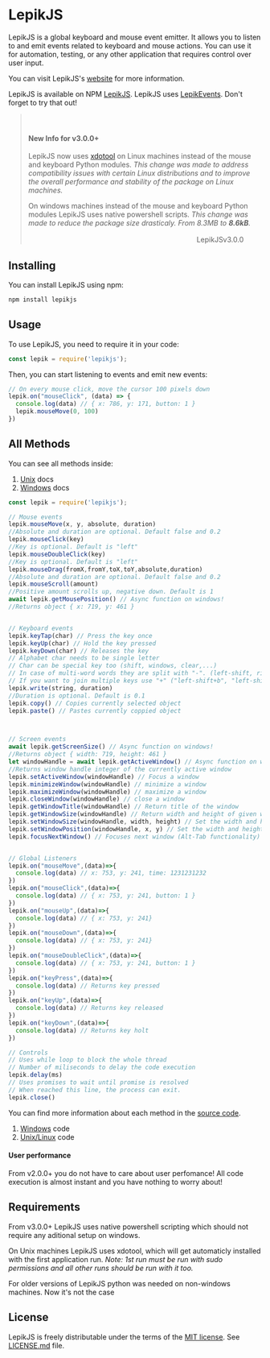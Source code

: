 # LepikJS
LepikJS is a global keyboard and mouse event emitter. It allows you to listen to and emit events related to keyboard and mouse actions. You can use it for automation, testing, or any other application that requires control over user input.

You can visit LepikJS's [website](https://lepikjs.netlify.app/) for more information.

LepikJS is available on NPM [LepikJS](https://www.npmjs.com/package/lepikjs).
LepikJS uses [LepikEvents](https://www.npmjs.com/package/lepikevents). Don't forget to try that out!

> ㅤ
> #### New Info for v3.0.0+
>
> LepikJS now uses [xdotool](https://manpages.ubuntu.com/manpages/trusty/man1/xdotool.1.html) on Linux machines instead of the mouse and keyboard Python modules.
> *This change was made to address compatibility issues with certain  Linux distributions and to improve the overall performance and stability of the package on Linux machines.*
>
>
> On windows machines instead of the mouse and keyboard Python modules LepikJS uses native powershell scripts.
> *This change was made to reduce the package size drasticaly. From 8.3MB to **8.6kB**.*
>
> ㅤㅤㅤㅤㅤㅤㅤㅤㅤㅤㅤㅤㅤㅤㅤㅤㅤㅤㅤㅤㅤㅤㅤㅤㅤㅤLepikJSv3.0.0

## Installing
You can install LepikJS using npm:
```bash
npm install lepikjs
```

## Usage

To use LepikJS, you need to require it in your code:

```javascript
const lepik = require('lepikjs');
```

Then, you can start listening to events and emit new events:

```javascript
// On every mouse click, move the cursor 100 pixels down
lepik.on("mouseClick", (data) => {
  console.log(data) // { x: 786, y: 171, button: 1 }
  lepik.mouseMove(0, 100)
})
```

## All Methods
You can see all methods inside: 
1. [Unix](./docs/UnixLepik.md) docs
2. [Windows](./docs/WindowsLepik.md) docs

```javascript
const lepik = require('lepikjs');

// Mouse events
lepik.mouseMove(x, y, absolute, duration)
//Absolute and duration are optional. Default false and 0.2
lepik.mouseClick(key)
//Key is optional. Default is "left"
lepik.mouseDoubleClick(key)
//Key is optional. Default is "left"
lepik.mouseDrag(fromX,fromY,toX,toY,absolute,duration)
//Absolute and duration are optional. Default false and 0.2
lepik.mouseScroll(amount)
//Positive amount scrolls up, negative down. Default is 1
await lepik.getMousePosition() // Async function on windows!
//Returns object { x: 719, y: 461 }


// Keyboard events
lepik.keyTap(char) // Press the key once
lepik.keyUp(char) // Hold the key pressed
lepik.keyDown(char) // Releases the key
// Alphabet char needs to be single letter
// Char can be special key too (shift, windows, clear,...)
// In case of multi-word words they are split with "-". (left-shift, right-shift,left-windows,...)
// If you want to join multiple keys use "+" ("left-shift+b", "left-shift+x")
lepik.write(string, duration)
//Duration is optional. Default is 0.1
lepik.copy() // Copies currently selected object
lepik.paste() // Pastes currently coppied object



// Screen events
await lepik.getScreenSize() // Async function on windows!
//Returns object { width: 719, height: 461 }
let windowHandle = await lepik.getActiveWindow() // Async function on windows!
//Returns window handle integer of the currently active window
lepik.setActiveWindow(windowHandle) // Focus a window
lepik.minimizeWindow(windowHandle) // minimize a window
lepik.maximizeWindow(windowHandle) // maximize a window
lepik.closeWindow(windowHandle) // close a window
lepik.getWindowTitle(windowHandle) // Return title of the window
lepik.getWindowSize(windowHandle) // Return width and height of given window
lepik.setWindowSize(windowHandle, width, height) // Set the width and height of given window. On windows, the window cannot be maximized.
lepik.setWindowPosition(windowHandle, x, y) // Set the width and height of given window. On windows, the window cannot be maximized.
lepik.focusNextWindow() // Focuses next window (Alt-Tab functionality)


// Global Listeners
lepik.on("mouseMove",(data)=>{
  console.log(data) // x: 753, y: 241, time: 1231231232
})
lepik.on("mouseClick",(data)=>{
  console.log(data) // { x: 753, y: 241, button: 1 }
})
lepik.on("mouseUp",(data)=>{
  console.log(data) // { x: 753, y: 241}
})
lepik.on("mouseDown",(data)=>{
  console.log(data) // { x: 753, y: 241}
})
lepik.on("mouseDoubleClick",(data)=>{
  console.log(data) // { x: 753, y: 241, button: 1 }
})
lepik.on("keyPress",(data)=>{
  console.log(data) // Returns key pressed
})
lepik.on("keyUp",(data)=>{
  console.log(data) // Returns key released
})
lepik.on("keyDown",(data)=>{
  console.log(data) // Returns key holt
})

// Controls
// Uses while loop to block the whole thread
// Number of miliseconds to delay the code execution
lepik.delay(ms) 
// Uses promises to wait until promise is resolved
// When reached this line, the process can exit.
lepik.close() 
```
You can find more information about each method in the [source code](https://github.com/Borecjeborec1/LepikJS/tree/main/src).
1. [Windows](https://github.com/Borecjeborec1/LepikJS/blob/main/src/WindowsLepik.ts) code
2. [Unix/Linux](https://github.com/Borecjeborec1/LepikJS/blob/main/src/UnixLepik.ts) code


#### User performance
From v2.0.0+ you do not have to care about user perfomance!
All code execution is almost instant and you have nothing to worry about! 

## Requirements
From v3.0.0+ LepikJS uses native powershell scripting which should not require any aditional setup on windows.

On Unix machines LepikJS uses xdotool, which will get automaticly installed with the first application run. *Note: 1st run must be run with sudo permissions and all other runs should be run with it too.*

For older versions of LepikJS python was needed on non-windows machines. Now it's not the case


## License
LepikJS is freely distributable under the terms of the [MIT license](http://opensource.org/licenses/MIT). 
See [LICENSE.md](./LICENSE.md) file.
